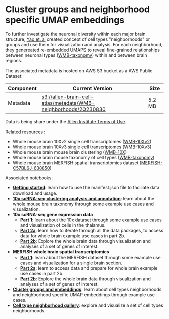 # Cluster groups and neighborhood specific UMAP embeddings

To further investigate the neuronal diversity within each major brain structure, [Yao et. al](https://www.biorxiv.org/content/10.1101/2023.03.06.531121v1) created concept of cell types "neighborhoods" or groups and use them for visualization and analysis. For each neighborhood, they genereated re-embedded UMAPS to reveal fine-grained relationships between neuronal types ([WMB-taxonomy](WMB-taxonomy.md)) within and between brain regions.

The associated metadata is hosted on AWS S3 bucket as a AWS Public Dataset:

| Component | Current Version | Size |
|---|--|--|
| Metadata | [s3://allen-brain-cell-atlas/metadata/WMB-neighborhoods/20230830](https://allen-brain-cell-atlas.s3.us-west-2.amazonaws.com/index.html#metadata/WMB-neighborhoods/20230630/) | 5.2 MB |

Data is being share under the [Allen Institute Terms of Use](https://alleninstitute.org/terms-of-use/).

Related resources :
* Whole mouse brain 10Xv2 single cell transcriptomes ([WMB-10Xv2](WMB-10Xv2.md))
* Whole mouse brain 10Xv3 single cell transcriptomes ([WMB-10Xv3](WMB-10Xv3.md))
* Whole mouse brain mouse brain clustering ([WMB-10X](WMB-10X.md))
* Whole mouse brain mouse taxonomy of cell types ([WMB-taxonomy](WMB-taxonomy.md))
* Whole mouse brain MERFISH spatial transcriptomics dataset ([MERFISH-C57BL6J-638850](MERFISH-C57BL6J-638850.md))

Associated notebooks:
* [**Getting started**](../notebooks/getting_started.ipynb): learn how to use the manifest.json file to faciliate data download and usage.
* [**10x scRNA-seq clustering analysis and annotation**](../notebooks/cluster_annotation_tutorial.ipynb): learn about the whole mouse brain taxonomy through some example use cases and visualization.
* **10x scRNA-seq gene expression data**
  * [**Part 1**](../notebooks/10x_snRNASeq_tutorial_part_1.ipynb): learn about the 10x dataset through some example use cases and visualization of cells in the thalamus.
  * [**Part 2a**](../notebooks/10x_snRNASeq_tutorial_part_2a.ipynb): learn how to iterate through all the data packages, to access data for whole brain example use cases in part 2b.
  * [**Part 2b**](../notebooks/10x_snRNASeq_tutorial_part_2b.ipynb): Explore the whole brain data through visualization and analyses of a set of genes of interest.
* **MERFISH whole brain spatial transcriptomics**
  * [**Part 1**](../notebooks/merfish_tutorial_part_1.ipynb): learn about the MERFISH dataset through some example use cases and visualization for a single brain section.
  * [**Part 2a**](../notebooks/merfish_tutorial_part_2a.ipynb): learn to access data and prepare for whole brain example use cases in part 2b.
  * [**Part 2b**](../notebooks/merfish_tutorial_part_2b.ipynb): Explore the whole brain data through visualization and analyses of a set of genes of interest.
* [**Cluster groups and embeddings**](notebooks/cluster_groups_and_embeddings_tutorial.ipynb): learn about cell types neighborhoods and neighborhood specific UMAP embeddings through example use cases.
*  [**Cell type neighborhood gallery**](notebooks/cluster_neighborhood_gallery.ipynb): explore and visualize a set of cell types neighborhoods.

